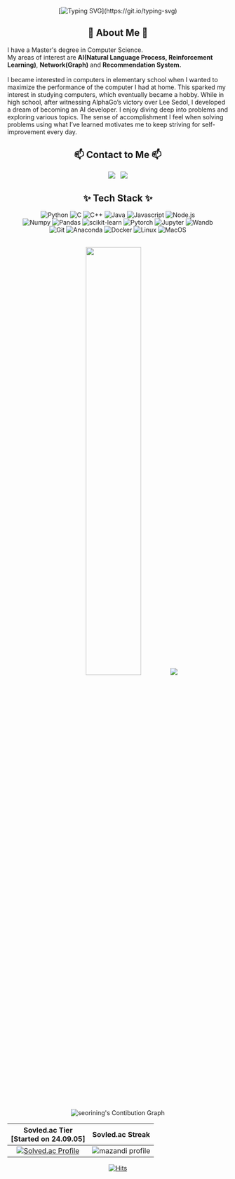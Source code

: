 <div align = "center">

[![Typing SVG](https://readme-typing-svg.demolab.com/?&width=1000&background=00000000&color=52A28B&center=True&vCenter=True&size=25&pause=900&lines=Welcome+to+seorining's+Github!;I'm+interested+in+AI(NLP,+RL,+Recsys)+Graph)](https://git.io/typing-svg)

</div>


<h2 align='center'> 🌱 About Me 🌱 </h2>

I have a Master's degree in Computer Science. </br>
My areas of interest are <strong>AI(Natural Language Process, Reinforcement Learning)</strong>, <strong>Network(Graph)</strong> and <strong>Recommendation System.</strong>
</br></br>
I became interested in computers in elementary school when I wanted to maximize the performance of the computer I had at home. This sparked my interest in studying computers, which eventually became a hobby. While in high school, after witnessing AlphaGo’s victory over Lee Sedol, I developed a dream of becoming an AI developer. I enjoy diving deep into problems and exploring various topics. The sense of accomplishment I feel when solving problems using what I’ve learned motivates me to keep striving for self-improvement every day.
</span>

<h2 align='center'> 📫 Contact to Me 📫 </h2>

<div align='center'>

<a href="https://surrr.tistory.com/"> <img src="https://img.shields.io/badge/surrr-000000?style=for-the-badge&logo=tistory&logoColor=white"></a> &nbsp;
<a href="mailto:train1312@naver.com"> <img src="https://img.shields.io/badge/train1312@naver.com-03C75A.svg?&style=for-the-badge&logo=Naver&logoColor=FFFFFF"></a>

</div>

<h2 align='center'> ✨ Tech Stack ✨ </h2>

<div align='center'>

<img alt='Python' src='https://img.shields.io/badge/Python-3776AB.svg?&style=for-the-badge&logo=Python&logoColor=white'/>
<img alt='C' src='https://img.shields.io/badge/C-A8B9CC.svg?&style=for-the-badge&logo=C&logoColor=white'/>
<img alt='C++' src='https://img.shields.io/badge/C++-00599C.svg?&style=for-the-badge&logo=cplusplus&logoColor=white'/>
<img alt='Java' src='https://img.shields.io/badge/Java-ED8B00?&style=for-the-badge&logo=openjdk&logoColor=white'/>
<img alt='Javascript' src='https://img.shields.io/badge/JavaScript-F7DF1E.svg?&style=for-the-badge&logo=JavaScript&logoColor=white'/>
<img alt='Node.js' src='https://img.shields.io/badge/Node.js-5FA04E.svg?&style=for-the-badge&logo=Node.js&logoColor=white'/>
</br>
<img alt='Numpy' src='https://img.shields.io/badge/Numpy-013243.svg?&style=for-the-badge&logo=Numpy&logoColor=white'/>
<img alt='Pandas' src='https://img.shields.io/badge/Pandas-150458.svg?&style=for-the-badge&logo=Pandas&logoColor=white'/>
<img alt='scikit-learn' src='https://img.shields.io/badge/scikit_learn-F7931E.svg?&style=for-the-badge&logo=scikit-learn&logoColor=white'/>
<img alt='Pytorch' src='https://img.shields.io/badge/PyTorch-EE4C2C.svg?&style=for-the-badge&logo=PyTorch&logoColor=white'/>
<img alt="Jupyter" src ="https://img.shields.io/badge/Jupyter-F37626.svg?&style=for-the-badge&logo=jupyter&logoColor=white"/>
<img alt="Wandb" src ="https://img.shields.io/badge/wandb-FFBE00.svg?&style=for-the-badge&logo=weightsandbiases&logoColor=white"/>
</br>
<img alt='Git' src='https://img.shields.io/badge/Git-F05032.svg?&style=for-the-badge&logo=Git&logoColor=white'/>
<img alt='Anaconda' src='https://img.shields.io/badge/Anaconda-44A833.svg?&style=for-the-badge&logo=Anaconda&logoColor=white'/>
<img alt='Docker' src='https://img.shields.io/badge/Docker-2496ED.svg?&style=for-the-badge&logo=Docker&logoColor=white'/>
<img alt='Linux' src='https://img.shields.io/badge/Linux-FCC624.svg?&style=for-the-badge&logo=Linux&logoColor=white'/>
<img alt='MacOS' src='https://img.shields.io/badge/MacOS-000000.svg?&style=for-the-badge&logo=apple&logoColor=white'/>
</div>

<div align = 'center'>

</br>

<p align='center'>

  <img height="50%" width='auto' src ='https://streak-stats.demolab.com?user=seorining&theme=gotham&hide_border=true&background=00000000'>
  <!-- <img height="50%" width='auto' src ='https://github-readme-stats.vercel.app/api?username=seorining&show_icons=true&count_private=true&theme=gotham&hide_border=true&bg_color=00000000'> -->
  <img height="auto" width='auro' src ='https://github-readme-stats.vercel.app/api/top-langs/?username=seorining&layout=compact&hide_border=true&theme=gotham&bg_color=00000000'>
</p>


![seorining's Contibution Graph](https://github-readme-activity-graph.vercel.app/graph?username=seorining&theme=gotham&bg_color=00000000&hide_border=true)

| Sovled.ac Tier </br> [Started on 24.09.05] | Sovled.ac Streak |
|:---:|:---:|
| [![Solved.ac Profile](http://mazassumnida.wtf/api/v2/generate_badge?boj=train1312)](https://solved.ac/train1312)|![mazandi profile](http://mazandi.herokuapp.com/api?handle=train1312&theme=dark) |

[![Hits](https://hits.seeyoufarm.com/api/count/incr/badge.svg?url=https%3A%2F%2Fgithub.com%2FholyPigeon%2Fhit-counter&count_bg=%231EB854&title_bg=%232C3E50&icon=github.svg&icon_color=%23E7E7E7&title=&edge_flat=false)](https://hits.seeyoufarm.com)

</div>

<!--
**seorining/seorining** is a ✨ _special_ ✨ repository because its `README.md` (this file) appears on your GitHub profile.
https://simpleicons.org/
-->

